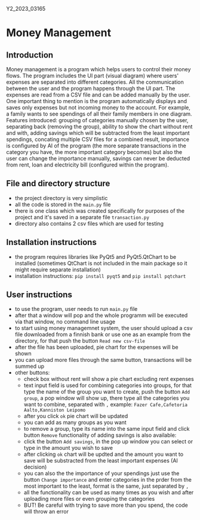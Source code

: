 Y2_2023_03165
# Money Management

## Introduction

Money management is a program which helps users to control their money flows. The
program includes the UI part (visual diagram) where users' expenses are separated into different categories.
All the communication between the user and the program happens through the UI part. The expenses
are read from a CSV file and can be added manually by the user. One important thing
to mention is the program automatically displays and saves only expenses but not incoming
money to the account. For example, a family wants to see spendings of all their family
members in one diagram. 
Features introduced: grouping of categories manually chosen by the user, separating back
(removing the group), ability to show the chart without rent and with, adding savings which
will be subtracted from the least important spendings, concating multiple CSV files for a combined result,
importance is configured by AI of the program (the more separate transactions in the category you have, 
the more important category becomes) but also the user can change the importance manually, savings can
never be deducted from rent, loan and electricity bill (configured within the program).

## File and directory structure

  - the project directory is very simplistic
  - all the code is stored in the `main.py` file
  - there is one class which was created specifically for purposes of the project and it's saved in a separate file `transaction.py`
  - directory also contains 2 csv files which are used for testing

## Installation instructions

  - the program requires libraries like PyQt5 and PyQt5.QtChart to be installed (sometimes QtChart is not included in the main package so it might require separate installation)
  - installation instructions: `pip install pyqt5` and `pip install pqtchart`

## User instructions

  - to use the program, user needs to run `main.py` file
  - after that a window will pop and the whole programm will be executed via that window, no command line usage
  - to start using money managemnet system, the user should upload a csv file downloaded from a finnish bank or use one as an example from the directory, for that push the button `Read new csv-file`
  - after the file has been uploaded, pie chart for the expenses will be shown
  - you can upload more files through the same button, transactions will be summed up
  - other buttons:
      - check box without rent will show a pie chart excluding rent expenses
      - text input field is used for combining categories into groups, for that type the name of the group you want to create, push the button `Add group`, a pop window will show up, there type all the categories you want to combine, separated with `,`
    example: `Fazer Cafe,Cafetoria Aalto,Kanniston Leipomo`
      - after you click `ok` pie chart will be updated 
      - you can add as many groups as you want 
      - to remove a group, type its name into the same input field and click button `Remove`
functionality of adding savings is also available:
      - click the button `Add savings`, in the pop up window you can select or type in the amount you wish to save 
      - after clicking `ok` chart will be updted and the amount you want to save will be substracted from the least important expenses (AI decision)
      - you can also the the importance of your spendings just use the button `Change importance` and enter categories in the prder from the most important to the least, format is the same, just separated by `,`
      - all the functionality can be used as many times as you wish and after uploading more files or even grouping the categories 
      - BUT! Be careful with trying to save more than you spend, the code will throw an error
